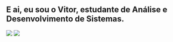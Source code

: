 ## E ai, eu sou o Vitor, estudante de Análise e Desenvolvimento de Sistemas.
 
 
<div> 
  <a href="https://www.instagram.com/virtu.ferreira/" target="_blank"><img src="https://img.shields.io/badge/-Instagram-%23E4405F?style=for-the-badge&logo=instagram&logoColor=white" target="_blank"></a>
  <a href = "mailto:vitor-hugosf@hotmail.com"><img src="https://img.shields.io/badge/-Outlook-%230077B5?style=for-the-badge&logo=outlook&logoColor=white" target="_blank"></a> 
  
</div>
